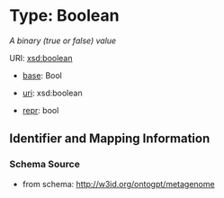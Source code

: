 # Type: Boolean




_A binary (true or false) value_



URI: [xsd:boolean](http://www.w3.org/2001/XMLSchema#boolean)

* [base](https://w3id.org/linkml/base): Bool

* [uri](https://w3id.org/linkml/uri): xsd:boolean

* [repr](https://w3id.org/linkml/repr): bool








## Identifier and Mapping Information







### Schema Source


* from schema: http://w3id.org/ontogpt/metagenome



